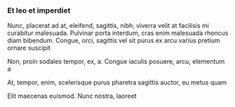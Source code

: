 ### Et leo et imperdiet

Nunc, placerat ad at, eleifend, sagittis, nibh, viverra velit at facilisis mi curabitur malesuada. Pulvinar porta interdum, cras enim malesuada rhoncus diam bibendum. Congue, orci, sagittis vel sit purus ex arcu varius pretium ornare suscipit

Non, proin sodales tempor, ex, a. Congue iaculis posuere, arcu, elementum a

At, tempor, enim, scelerisque purus pharetra sagittis auctor, eu metus quam

Elit maecenas euismod. Nunc nostra, laoreet


